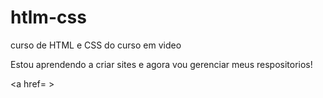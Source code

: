 # htlm-css
 curso de HTML e CSS do curso em video

Estou aprendendo a criar sites e agora vou gerenciar meus respositorios!

<a href= >
